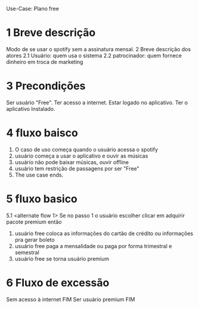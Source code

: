 
Use-Case: Plano free
# 1 Breve descrição
Modo de se usar o spotify sem a assinatura mensal.
2 Breve descrição dos atores
2.1 Usuário: quem usa o sistema 
2.2     patrocinador: quem fornece dinheiro em troca de marketing
# 3 Precondições
Ser usuário "Free".
Ter acesso a internet.
Estar logado no aplicativo.
Ter o aplicativo Instalado.
# 4 fluxo baisco
1. O caso de uso começa quando o usuário acessa o spotify
2. usuário começa a usar o aplicativo e ouvir as músicas
3. usuário não pode baixar músicas, ouvir offline
4. usuário tem restrição de passagens por ser "Free"
5. The use case ends.
# 5 fluxo basico
5.1 <alternate flow 1>
Se no passo 1 o usuário escolher clicar em adquirir pacote premium então
1. usuário free coloca as informações do cartão de crédito ou informações pra gerar boleto
2. usuário free paga a mensalidade ou paga por forma trimestral e semestral
3. usuário free se torna usuário premium
# 6 Fluxo de excessão

Sem acesso à internet           FIM
Ser usuário premium            FIM

